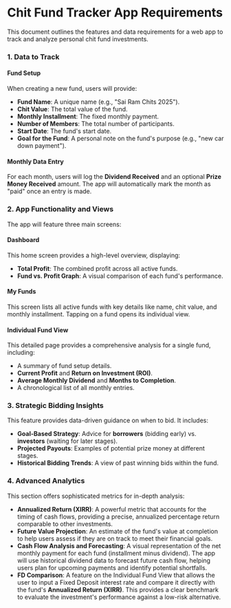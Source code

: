 # **Chit Fund Tracker App Requirements**

This document outlines the features and data requirements for a web app to track and analyze personal chit fund investments.

### **1\. Data to Track**

#### **Fund Setup**

When creating a new fund, users will provide:

* **Fund Name**: A unique name (e.g., "Sai Ram Chits 2025").  
* **Chit Value**: The total value of the fund.  
* **Monthly Installment**: The fixed monthly payment.  
* **Number of Members**: The total number of participants.  
* **Start Date**: The fund's start date.  
* **Goal for the Fund**: A personal note on the fund's purpose (e.g., "new car down payment").

#### **Monthly Data Entry**

For each month, users will log the **Dividend Received** and an optional **Prize Money Received** amount. The app will automatically mark the month as "paid" once an entry is made.

### **2\. App Functionality and Views**

The app will feature three main screens:

#### **Dashboard**

This home screen provides a high-level overview, displaying:

* **Total Profit**: The combined profit across all active funds.  
* **Fund vs. Profit Graph**: A visual comparison of each fund's performance.

#### **My Funds**

This screen lists all active funds with key details like name, chit value, and monthly installment. Tapping on a fund opens its individual view.

#### **Individual Fund View**

This detailed page provides a comprehensive analysis for a single fund, including:

* A summary of fund setup details.  
* **Current Profit** and **Return on Investment (ROI)**.  
* **Average Monthly Dividend** and **Months to Completion**.  
* A chronological list of all monthly entries.

### **3\. Strategic Bidding Insights**

This feature provides data-driven guidance on when to bid. It includes:

* **Goal-Based Strategy**: Advice for **borrowers** (bidding early) vs. **investors** (waiting for later stages).  
* **Projected Payouts**: Examples of potential prize money at different stages.  
* **Historical Bidding Trends**: A view of past winning bids within the fund.

### **4\. Advanced Analytics**

This section offers sophisticated metrics for in-depth analysis:

* **Annualized Return (XIRR)**: A powerful metric that accounts for the timing of cash flows, providing a precise, annualized percentage return comparable to other investments.  
* **Future Value Projection**: An estimate of the fund's value at completion to help users assess if they are on track to meet their financial goals.  
* **Cash Flow Analysis and Forecasting**: A visual representation of the net monthly payment for each fund (installment minus dividend). The app will use historical dividend data to forecast future cash flow, helping users plan for upcoming payments and identify potential shortfalls.  
* **FD Comparison**: A feature on the Individual Fund View that allows the user to input a Fixed Deposit interest rate and compare it directly with the fund's **Annualized Return (XIRR)**. This provides a clear benchmark to evaluate the investment's performance against a low-risk alternative.

